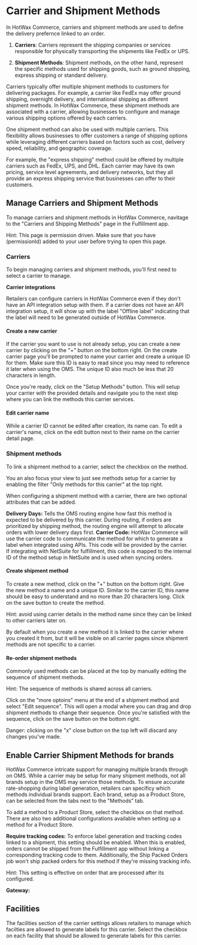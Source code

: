 # Carrier and Shipment Methods

In HotWax Commerce, carriers and shipment methods are used to define the delivery prefernce linked to an order.

1. **Carriers**: Carriers represent the shipping companies or services responsible for physically transporting the shipments like FedEx or UPS.

2. **Shipment Methods**: Shipment methods, on the other hand, represent the specific methods used for shipping goods, such as ground shipping, express shipping or standard delivery.

Carriers typically offer multiple shipment methods to customers for delivering packages. For example, a carrier like FedEx may offer ground shipping, overnight delivery, and international shipping as different shipment methods. In HotWax Commerce, these shipment methods are associated with a carrier, allowing businesses to configure and manage various shipping options offered by each carriers.

One shipment method can also be used with multiple carriers. This flexibility allows businesses to offer customers a range of shipping options while leveraging different carriers based on factors such as cost, delivery speed, reliability, and geographic coverage.

For example, the "express shipping" method could be offered by multiple carriers such as FedEx, UPS, and DHL. Each carrier may have its own pricing, service level agreements, and delivery networks, but they all provide an express shipping service that businesses can offer to their customers.

## Manage Carriers and Shipment Methods

To manage carriers and shipment methods in HotWax Commerce, navitage to the "Carriers and Shipping Methods" page in the Fulfillment app.

Hint: This page is permission driven. Make sure that you have (permissionId) added to your user before trying to open this page.

### Carriers
To begin managing carriers and shipment methods, you'll first need to select a carrier to manage.

**Carrier integrations**

Retailers can configure carriers in HotWax Commerce even if they don't have an API integration setup with them. If a carrier does not have an API integration setup, it will show up with the label "Offline label" indicating that the label will need to be generated outside of HotWax Commerce.

#### Create a new carrier

If the carrier you want to use is not already setup, you can create a new carrier by clicking on the "+" button on the bottom right. On the create carrier page you'll be prompted to name your carrier and create a unique ID for them. Make sure this ID is easy to read since you may need to reference it later when using the OMS. The unique ID also much be less that 20 characters in length.

Once you're ready, click on the "Setup Methods" button. This will setup your carrier with the provided details and navigate you to the next step where you can link the methods this carrier services.

#### Edit carrier name

While a carrier ID cannot be edited after creation, its name can. To edit a carrier's name, click on the edit button next to their name on the carrier detail page.

### Shipment methods

To link a shipment method to a carrier, select the checkbox on the method.

You an also focus your view to just see methods setup for a carrier by enabling the filter "Only methods for this carrier" at the top right.

When configuring a shipment method with a carrier, there are two optional attributes that can be added.

**Delivery Days:** Tells the OMS routing engine how fast this method is expected to be delivered by this carrier. During routing, if orders are prioritized by shipping method, the routing engine will attempt to allocate orders with lower delivery days first.
**Carrier Code:** HotWax Commerce will use the carrier code to communicate the method for which to generate a label when integrated using APIs. This code will be provided by the carrier. If integrating with NetSuite for fulfillment, this code is mapped to the internal ID of the method setup in NetSuite and is used when syncing orders.

#### Create shipment method

To create a new method, click on the "+" button on the bottom right. Give the new method a name and a unique ID. Similar to the carrier ID, this name should be easy to understand and no more than 20 characters long. Click on the save button to create the method.

Hint: avoid using carrier details in the method name since they can be linked to other carriers later on.

By default when you create a new method it is linked to the carrier where you created it from, but it will be visible on all carrier pages since shipment methods are not specific to a carrier.

#### Re-order shipment methods

Commonly used methods can be placed at the top by manually editing the sequence of shipment methods.

Hint: The sequence of methods is shared across all carriers.

Click on the "more optoins" menu at the end of a shipment method and select "Edit sequence". This will open a modal where you can drag and drop shipment methods to change their sequence. Once you're satisfied with the sequence, click on the save button on the bottom right.

Danger: clicking on the "x" close button on the top left will discard any changes you've made.

## Enable Carrier Shipment Methods for brands

HotWax Commerce intricate support for managing multiple brands through on OMS. While a carrier may be setup for many shipment methods, not all brands setup in the OMS may service those methods. To ensure accurate rate-shopping during label generation, retailers can specificy which methods individual brands support. Each brand, setup as a Product Store, can be selected from the tabs next to the "Methods" tab.

To add a method to a Product Store, select the checkbox on that method. There are also two additional configurations available when setting up a method for a Product Store.

**Require tracking codes:** To enforce label generation and tracking codes linked to a shipment, this setting should be enabled. When this is enabled, orders cannot be shipped from the Fulfillment app without linking a corresponding tracking code to them. Additionally, the Ship Packed Orders job won't ship packed orders for this method if they're missing tracking info.

Hint: This setting is effective on order that are processed after its configured.

**Gateway:**


## Facilities

The facilities section of the carrier settings allows retailers to manage which facilties are allowed to generate labels for this carrier. Select the checkbox on each facility that should be allowed to generate labels for this carrier.